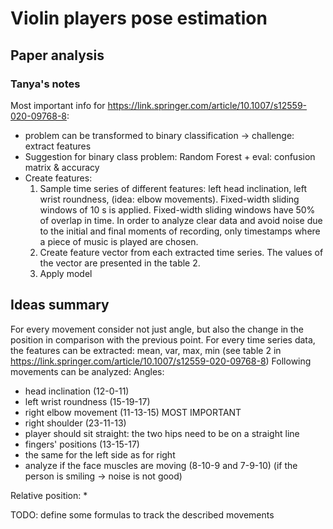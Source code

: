 # Violin players pose estimation

## Paper analysis

### Tanya's notes 
Most important info for https://link.springer.com/article/10.1007/s12559-020-09768-8:
* problem can be transformed to binary classification -> challenge: extract features
* Suggestion for binary class problem: Random Forest + eval: confusion matrix & accuracy
* Create features:
  1) Sample time series of different features: left
head inclination, left wrist roundness, (idea: elbow movements). 
  Fixed-width sliding windows of 10 s is applied. Fixed-width sliding windows
have 50% of overlap in time. In order to analyze clear data and avoid
noise due to the initial and final moments of recording,
only timestamps where a piece of music is played are
chosen.
  2) Create feature vector from each extracted time series. The values of the vector are presented in the table 2.
  3) Apply model

## Ideas summary
For every movement consider not just angle, 
but also the change in the position in comparison with the previous point.
For every time series data, the features can be extracted: mean, var, max, min (see table 2 in https://link.springer.com/article/10.1007/s12559-020-09768-8)
Following movements can be analyzed:
Angles: 
* head inclination (12-0-11)
* left wrist roundness (15-19-17)
* right elbow movement (11-13-15) MOST IMPORTANT
* right shoulder (23-11-13)
* player should sit straight: the two hips need to be on a straight line
* fingers' positions (13-15-17)
* the same for the left side as for right
* analyze if the face muscles are moving (8-10-9 and 7-9-10) (if the person is smiling -> noise is not good)

Relative position:
* 

TODO: define some formulas to track the described movements
